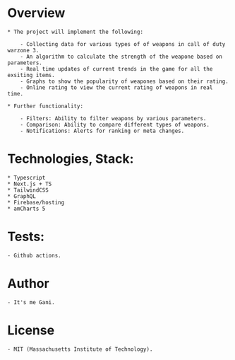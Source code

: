 # Overview

    * The project will implement the following:
        
        - Collecting data for various types of of weapons in call of duty warzone 3.
        - An algorithm to calculate the strength of the weapone based on parameters.
        - Real time updates of current trends in the game for all the exsiting items.
        - Graphs to show the popularity of weapones based on their rating.
        - Online rating to view the current rating of weapons in real time.
    
    * Further functionality:

        - Filters: Ability to filter weapons by various parameters.
        - Comparison: Ability to compare different types of weapons.
        - Notifications: Alerts for ranking or meta changes.

# Technologies, Stack:
    
    * Typescript
    * Next.js + TS
    * TailwindCSS
    * GraphQL
    * Firebase/hosting
    * amCharts 5

# Tests:

    - Github actions.

# Author

    - It's me Gani.

# License

    - MIT (Massachusetts Institute of Technology).